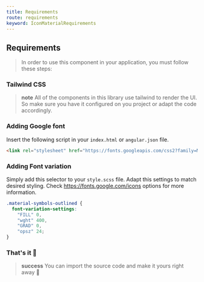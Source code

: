 ```yaml
---
title: Requirements
route: requirements
keyword: IconMaterialRequirements
---
```


## Requirements

> In order to use this component in your application, you must follow these steps:

### Tailwind CSS

> **note**
> All of the components in this library use tailwind to render the UI. So make sure you have it configured on you project or adapt the code accordingly.

### Adding Google font

Insert the following script in your `index.html` or `angular.json` file.

```html
<link rel="stylesheet" href="https://fonts.googleapis.com/css2?family=Material+Symbols+Outlined:opsz,wght,FILL,GRAD@20..48,100..700,0..1,-50..200" />
```

### Adding Font variation

Simply add this selector to your `style.scss` file. Adapt this settings to match desired styling. Check <https://fonts.google.com/icons> options for more information.

```css
.material-symbols-outlined {
  font-variation-settings:
    "FILL" 0,
    "wght" 400,
    "GRAD" 0,
    "opsz" 24;
}
```

### That's it 🎉

> **success**
> You can import the source code and make it yours right away 🎉
